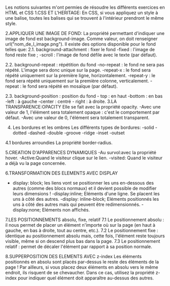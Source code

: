 Les notions suivantes m'ont permies de résoudre les différents exercices en HTML et CSS
1.CSS ET L'HERITAGE: 
 En CSS, si vous appliquez un style à une balise, toutes les balises qui se trouvent à l'intérieur prendront le même style.

2.APPLIQUER UNE IMAGE DE FOND:
 La propriété permettant d'indiquer une image de fond est background-image. Comme valeur, on doit renseigner url("nom_de_l_image.png").
	Il existe des options disponible pour le fond telles que:
2.1. background-attachment : fixer le fond
  	-fixed : l'image de fond reste fixe ;
 	-scroll : l'image de fond défile avec le texte (par défaut).

2.2. background-repeat : répétition du fond
	 -no-repeat : le fond ne sera pas répété. L'image sera donc unique 	sur la page.
	 -repeat-x : le fond sera répété uniquement sur la première ligne, 	horizontalement.
	 -repeat-y : le fond sera répété uniquement sur la première colonne, verticalement.
 	 -repeat : le fond sera répété en mosaïque (par défaut).

2.3. background-position : position du fond
	 - top : en haut 
         -bottom : en bas 
         -left : à gauche
         -center : centré
         - right : à droite.
3.LA TRANSPARENCE:OPACITY
Elle se fait avec la  propriété opacity.
-Avec une valeur de 1, l'élément sera totalement opaque : c'est le    	comportement par défaut. 
-Avec une valeur de 0, l'élément sera totalement transparent.

 4.  Les bordures et les ombres
  Les différents types de bordures:
	-solid
	-dotted
	-dashed
	-double
	-groove
	-ridge
	-inset
	-outset

4.1 bordures arroundies
 La propriété border-radius.

5.CREATION D'APPARENCES DYNAMIQUES
-Au survol:avec la propriété hover.
-Active:Quand le visiteur clique sur le lien.
-visited: Quand le visiteur a déjà vu la page concernée.

6.TRANSFORMATION DES ELEMENTS AVEC DISPLAY
- display: block; les liens vont se positionner les uns en-dessous des autres (comme des blocs normaux) et il devient possible de  modifier leurs dimensions !
-display:inline; Eléments d'une ligne. Se placent les uns à côté des autres.
-display: inline-block; Eléments positionnés les uns à côté des autres  mais qui peuvent être redimensionnés.
-display:none; Eléments non affichés.

7.LES POSITIONNEMENTS absolu, fixe, relatif 
7.1 Le positionnement absolu : il nous permet de placer un élément n'importe où sur la page (en haut à gauche, en bas à droite, tout au centre, etc.).
7.2  Le positionnement fixe : identique au positionnement absolu mais, cette fois, l'élément reste toujours visible, même si on
descend plus bas dans la page.
7.3  Le positionnement relatif : permet de décaler l'élément par rapport à sa position normale.

8.SUPPERPOSITION DES ELEMENTS AVEC z-index
Les éléments positionnés en absolu sont placés par-dessus le reste des éléments de la page ! Par ailleurs, si vous placez deux
éléments en absolu vers le même endroit, ils risquent de se chevaucher. Dans ce cas, utilisez la propriété z-index pour indiquer
quel élément doit apparaître au-dessus des autres.
